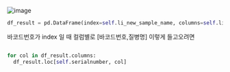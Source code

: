 ![image](https://user-images.githubusercontent.com/15938354/234776082-82f2dc39-61f6-458b-b0db-8485896f82e1.png)

```python
df_result = pd.DataFrame(index=self.li_new_sample_name, columns=self.li_phenotype)
```

바코드번호가  index 일 때
컬럼별로 [바코드번호,질병명] 이렇게 들고오려면

```python

for col in df_result.columns:
  df_result.loc[self.serialnumber, col]
```

